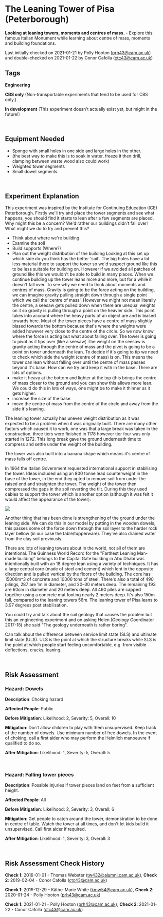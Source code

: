# The Leaning Tower of Pisa (Peterborough) 

**Looking at leaning towers, moments and centres of mass.** - Explore this famous Italian Monument while learning about centre of mass, moments and building foundations. 

Last initially checked on 2021-01-21 by Polly Hooton (prh43@cam.ac.uk) and double-checked on 2021-01-22 by Conor Cafolla (ctc43@cam.ac.uk)

## Tags
<!--- Start Tags (DO NOT REMOVE THIS COMMENT) --->

**Engineering**

**CBS only** (Non-transportable experiments that tend to be used for CBS only.)

**In development** (This experiment doesn't actually exist yet, but might in the future!)
<!--- End Tags (DO NOT REMOVE THIS COMMENT) --->

<br/>

## Equipment Needed 
- Sponge with small holes in one side and large holes in the other.
- (the best way to make this is to soak in water, freeze it then drill, clamping between waste wood also could work)
- Weighted tower segments
- Small dowel segments

<br/>

## Experiment Explanation 

This experiment was inspired by the Institute for Continuing Education (ICE) Peterborough.
Firstly we'll try and place the tower segments and see what happens, you should find it starts to lean after a few segments are placed. Why might this be a concern? We'd rather our buildings didn't fall over! What might we do to try and prevent this?
- Think about where we're building
- Examine the soil
- Build supports (Where?)
- Plan out the weight distribution of the building
Looking at this set up which side do you think has the better 'soil'. The big holes have a lot less material there to support the tower so we'd suspect ground like this to be less suitable for building on. However if we avoided all patches of ground like this we wouldn't be able to build in many places.
When we continue building up the tower leans more and more, but for a while it doesn't fall over. To see why we need to think about moments and centres of mass. Gravity is going to be the force acting on the building, we can imagine gravity pulling straight down through a single point which we call the 'centre of mass'. However we might not mean literally the centre, a seesaw gets pulled down when there are unequal weights on it so gravity is pulling through a point on the heavier side. This point takes into account where the heavy parts of an object are and is biased towards here. Most of the tower pieces have a centre of mass slightly biased towards the bottom because that's where the weights were added however very close to the centre of the circle.
So we now know where the force is acting but what about falling over. The tower is going to pivot as it tips over (like a seesaw) The weight on the seesaw is gravity acting through the centre of mass and the pivot is going to be a point on tower underneath the lean. To decide if it's going to tip we need to check which side the weight (centre of mass) is on. This means the tower can lean without falling over until the centre of mass passes beyond it's base.
How can we try and keep it with in the base. There are lots of options.
- make it heavy at the bottom and lighter at the top (this brings the centre of mass closer to the ground and you can show this allows more lean. We could do this in lots of ways, one might be to make it thinner as it gets higher.
- increase the size of the base.
- move the centre of mass from the centre of the circle and away from the side it's leaning.

The leaning tower actually has uneven weight distribution as it was expected to be a problem when it was originally built. There are many other factors which caused it to work, one was that a large break was taken in the construction, three tiers were finished in 1178 however tier four was only started in 1272. This long break gave the ground underneath time to compress and settle under the weight of the building.

The tower was also built into a banana shape which means it's centre of mass falls off centre. 

In 1964 the Italian Government requested international support in stabilising the tower. Ideas included using an 800 tonne lead counterweight in the base of the tower, in the end they opted to remove soil from under the raised end and straighten the tower. The weight of the tower then compressed the gaps in the soil reverting the tilt. During this they used cables to support the tower which is another option (although it was felt it would affect the appearance of the tower).

![](https://leaningtowerpisa.com/images/articles/leaning-tower-pisa-stabilization-work-sequence.png)
 
Another thing that has been done is strengthening of the ground under the leaning side. We can do this in our model by putting in the wooden dowels, this passes some of the force down through the soil layer to the harder rock layer bellow (in our case the table/tupperware). They've also drained water from the clay soil previously.

There are lots of leaning towers about in the world, not all of them are intentional. The Guinness World Record for the "Farthest Leaning Man-made building" belongs to the Capital Gate building in Abu Dhabi was intentionally built with an 18 degree lean using a variety of techniques. It has a large central core (made of steel and cement) which lent in the opposite direction and is pulled vertical by the floors of the building. The core has 15000m^3 of concrete and 10000 tons of steel. There's also a total of 490 pilings, 287 are 1m in diameter, and 20–30 meters deep. The remaining 193 are 60cm in diameter and 20 meters deep. All 490 piles are capped together using a concrete mat footing nearly 2 meters deep. It's also 150m tall, compared to the leaning towers 56m. The leaning tower of Pisa leans to 3.97 degrees post stabilisation.

You could try and talk about the soil geology that causes the problem but this an engineering experiment and on asking Helen (Geology Coordinator 2017-18) she said "The geology underneath is rather boring".

Can talk about the difference between service limit state (SLS) and ultimate limit state (ULS). ULS is the point at which the structure breaks while SLS is the point at which people start feeling uncomfortable, e.g. from visible deflections, cracks, leaning. 

<br/>

## Risk Assessment

### **Hazard**: Dowels

**Description**: Choking hazard

**Affected People**: Public

**Before Mitigation**: Likelihood: 2, Severity: 5, Overall: 10

**Mitigation**: Don’t allow children to play with them unsupervised. Keep track of the number of dowels. Use minimum number of free dowels.
In the event of choking, call a first aider who may perform the Heimlich manoeuvre if qualified to do so.

**After Mitigation**: Likelihood: 1, Severity: 5, Overall: 5

<br/>

### **Hazard**: Falling tower pieces

**Description**: Possible injuries if tower pieces land on feet from a sufficient height.

**Affected People**: All

**Before Mitigation**: Likelihood: 2, Severity: 3, Overall: 6

**Mitigation**: Get people to catch around the tower, demonstration to be done in centre of table.
Watch the tower at all times, and don't let kids build it unsupervised.
Call first aider if required.

**After Mitigation**: Likelihood: 1, Severity: 3, Overall: 3

<br/>

## Risk Assessment Check History 

**Check 1**: 2019-01-01 - Thomas Webster (tw432@alumni.cam.ac.uk), **Check 2**: 2019-02-04 - Conor Cafolla (ctc43@cam.ac.uk)

**Check 1**: 2019-12-29 - Käthe-Marie White (kmw54@cam.ac.uk), **Check 2**: 2020-01-24 - Polly Hooton (prh43@cam.ac.uk)

**Check 1**: 2021-01-21 - Polly Hooton (prh43@cam.ac.uk), **Check 2**: 2021-01-22 - Conor Cafolla (ctc43@cam.ac.uk)